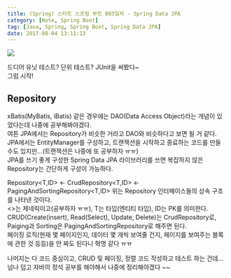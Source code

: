 ```yaml
---
title: (Spring) 스타트 스프링 부트 003일차 - Spring Data JPA
category: [Note, Spring Boot]
tag: [Java, Spring, Spring Boot, Spring Data JPA]
date: 2017-08-04 13:11:13
---
```

![](thumb.png)  

드디어 유닛 테스트? 단위 테스트? JUnit을 써봤다~  
그럼 시작!  

## Repository
xBatis(MyBatis, iBatis) 같은 경우에는 DAO(Data Access Object)라는 개념이 있었다는데 나중에 공부해봐야겠다.  
여튼 JPA에서는 Repository가 비슷한 거라고 DAO와 비슷하다고 보면 될 거 같다.  
JPA에서는 EntityManager를 구성하고, 트랜잭션을 시작하고 종료하는 코드를 만들 수도 있지만...(트랜잭션은 나중에 또 공부하자 ㅠㅠ)  
JPA를 쓰기 좋게 구성한 Spring Data JPA 라이브러리를 쓰면 복잡하지 않은 Repository는 간단하게 구성이 가능하다.  

Repository<T,ID> <- CrudRepository<T,ID> <- PagingAndSortingRepository<T,ID>
위는 Repository 인터페이스들의 상속 구조를 나타낸 것이다.  
<>는 제네릭이고(공부하자 ㅠㅠ), T는 타입(엔티티 타입), ID는 PK를 의미한다.  
CRUD(Create(insert), Read(Select), Update, Delete)는 CrudRepository로,  
Paiging과 Sorting은 PagingAndSortingRepository로 해주면 된다.  
페이징 로직(현재 몇 페이지인지, 데이터 몇 개씩 보여줄 건지, 페이지를 보여주는 블록에 관한 것 등등)을 안 짜도 된다니 혁명 같다 ㅠㅠ  

나머지는 다 코드 중심이고, CRUD 및 페이징, 정렬 코드 작성하고 테스트 하는 건데...  
넘나 덥고 자바의 정석 공부를 해야해서 나중에 정리해야겠다 ~~